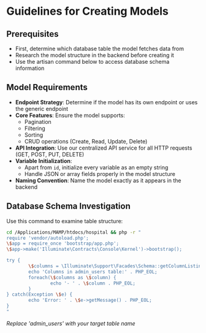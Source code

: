 # Guidelines for Creating Models

## Prerequisites
- First, determine which database table the model fetches data from
- Research the model structure in the backend before creating it
- Use the artisan command below to access database schema information

## Model Requirements
- **Endpoint Strategy**: Determine if the model has its own endpoint or uses the generic endpoint
- **Core Features**: Ensure the model supports:
    - Pagination
    - Filtering
    - Sorting
    - CRUD operations (Create, Read, Update, Delete)
- **API Integration**: Use our centralized API service for all HTTP requests (GET, POST, PUT, DELETE)
- **Variable Initialization**: 
    - Apart from `id`, initialize every variable as an empty string
    - Handle JSON or array fields properly in the model structure
- **Naming Convention**: Name the model exactly as it appears in the backend

## Database Schema Investigation
Use this command to examine table structure:

```bash
cd /Applications/MAMP/htdocs/hospital && php -r "
require 'vendor/autoload.php';
\$app = require_once 'bootstrap/app.php';
\$app->make('Illuminate\Contracts\Console\Kernel')->bootstrap();

try {
        \$columns = \Illuminate\Support\Facades\Schema::getColumnListing('admin_users');
        echo 'Columns in admin_users table:' . PHP_EOL;
        foreach(\$columns as \$column) {
                echo '- ' . \$column . PHP_EOL;
        }
} catch(Exception \$e) {
        echo 'Error: ' . \$e->getMessage() . PHP_EOL;
}
"
```

*Replace 'admin_users' with your target table name*